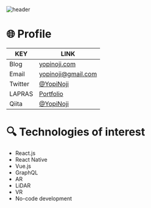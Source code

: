 ![header](https://user-images.githubusercontent.com/46310104/87062510-168d1500-c248-11ea-817c-7dc140f26056.png)



# 🌐 Profile

|KEY|LINK|
|---|-----|
|Blog|[yopinoji.com](https://yopinoji.com/)|
|Email|yopinoji@gmail.com|
|Twitter|[@YopiNoji](https://twitter.com/YopiNoji)|
|LAPRAS|[Portfolio](https://lapras.com/public/DH44BT7)|
|Qiita|[@YopiNoji](https://qiita.com/YopiNoji)|


# 🔍 Technologies of interest

- React.js
- React Native
- Vue.js
- GraphQL
- AR
- LiDAR
- VR
- No-code development
